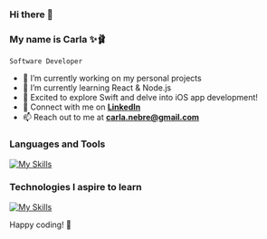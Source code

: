 ### Hi there 👋
### My name is Carla ✨🩰

`Software Developer`

- 🔭 I’m currently working on my personal projects
- 🌱 I’m currently learning React & Node.js
- 🚀 Excited to explore Swift and delve into iOS app development!
- 💬 Connect with me on <a href="https://www.linkedin.com/in/carlanebre/">**LinkedIn**</a>
- 📫 Reach out to me at **carla.nebre@gmail.com**

### Languages and Tools
[![My Skills](https://skillicons.dev/icons?i=js,html,css,sass,tailwind,react,bootstrap,nodejs,java,mongodb,mysql,postgres,php,py,git)](https://skillicons.dev)

### Technologies I aspire to learn
[![My Skills](https://skillicons.dev/icons?i=swift,ts,nextjs,angular,docker,graphql,aws,gulp,jenkins)](https://skillicons.dev)

Happy coding! 🌟
